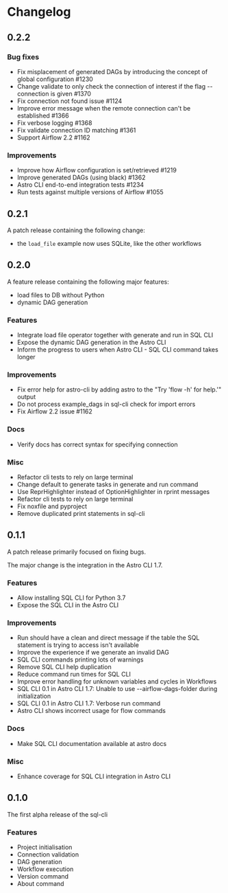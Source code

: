 # Changelog

## 0.2.2

### Bug fixes

* Fix misplacement of generated DAGs by introducing the concept of global configuration #1230
* Change validate to only check the connection of interest if the flag --connection is given #1370
* Fix connection not found issue #1124
* Improve error message when the remote connection can't be established #1366
* Fix verbose logging #1368
* Fix validate connection ID matching #1361
* Support Airflow 2.2 #1162

### Improvements

* Improve how Airflow configuration is set/retrieved #1219
* Improve generated DAGs (using black) #1362
* Astro CLI end-to-end integration tests #1234
* Run tests against multiple versions of Airflow #1055


## 0.2.1

A patch release containing the following change:

* the `load_file` example now uses SQLite, like the other workflows

## 0.2.0

A feature release containing the following major features:

* load files to DB without Python
* dynamic DAG generation

### Features

* Integrate load file operator together with generate and run in SQL CLI
* Expose the dynamic DAG generation in the Astro CLI
* Inform the progress to users when Astro CLI - SQL CLI command takes longer

### Improvements

* Fix error help for astro-cli by adding astro to the "Try 'flow -h' for help.'" output
* Do not process example_dags in sql-cli check for import errors
* Fix Airflow 2.2 issue #1162

### Docs

* Verify docs has correct syntax for specifying connection

### Misc

* Refactor cli tests to rely on large terminal
* Change default to generate tasks in generate and run command
* Use ReprHighlighter instead of OptionHighlighter in rprint messages
* Refactor cli tests to rely on large terminal
* Fix noxfile and pyproject
* Remove duplicated print statements in sql-cli

## 0.1.1

A patch release primarily focused on fixing bugs.

The major change is the integration in the Astro CLI 1.7.

### Features

* Allow installing SQL CLI for Python 3.7
* Expose the SQL CLI in the Astro CLI

### Improvements

* Run should have a clean and direct message if the table the SQL statement is trying to access isn't available
* Improve the experience if we generate an invalid DAG
* SQL CLI commands printing lots of warnings
* Remove SQL CLI help duplication
* Reduce command run times for SQL CLI
* Improve error handling for unknown variables and cycles in Workflows
* SQL CLI 0.1 in Astro CLI 1.7: Unable to use --airflow-dags-folder during initialization
* SQL CLI 0.1 in Astro CLI 1.7: Verbose run command
* Astro CLI shows incorrect usage for flow commands

### Docs

* Make SQL CLI documentation available at astro docs

### Misc

* Enhance coverage for SQL CLI integration in Astro CLI

## 0.1.0

The first alpha release of the sql-cli

### Features

* Project initialisation
* Connection validation
* DAG generation
* Workflow execution
* Version command
* About command
